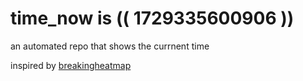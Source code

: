 # time_now is (( 1729335600906 ))

an automated repo that shows the currnent time

inspired by [breakingheatmap](https://github.com/breakingheatmap/breakingheatmap)